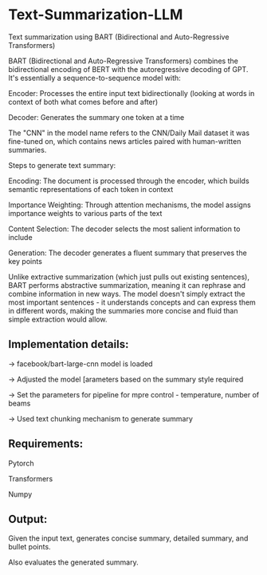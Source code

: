 # Text-Summarization-LLM
Text summarization using BART (Bidirectional and Auto-Regressive Transformers)


BART (Bidirectional and Auto-Regressive Transformers) combines the bidirectional encoding of BERT with the autoregressive decoding of GPT. It's essentially a sequence-to-sequence model with:

Encoder: Processes the entire input text bidirectionally (looking at words in context of both what comes before and after) 

Decoder: Generates the summary one token at a time


The "CNN" in the model name refers to the CNN/Daily Mail dataset it was fine-tuned on, which contains news articles paired with human-written summaries.


Steps to generate text summary:


Encoding: The document is processed through the encoder, which builds semantic representations of each token in context

Importance Weighting: Through attention mechanisms, the model assigns importance weights to various parts of the text

Content Selection: The decoder selects the most salient information to include

Generation: The decoder generates a fluent summary that preserves the key points


Unlike extractive summarization (which just pulls out existing sentences), BART performs abstractive summarization, meaning it can rephrase and combine information in new ways. The model doesn't simply extract the most important sentences - it understands concepts and can express them in different words, making the summaries more concise and fluid than simple extraction would allow.


## Implementation details:


-> facebook/bart-large-cnn model is loaded

-> Adjusted the model [arameters based on the summary style required

-> Set the parameters for pipeline for mpre control - temperature, number of beams

-> Used text chunking mechanism to generate summary


## Requirements:

Pytorch

Transformers

Numpy


## Output:


Given the input text, generates concise summary, detailed summary, and bullet points.

Also evaluates the generated summary.

